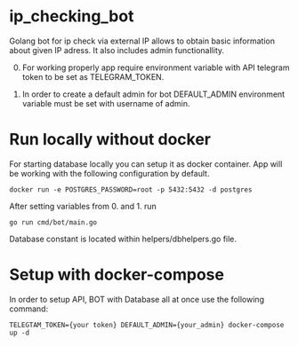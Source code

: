 # ip_checking_bot

Golang bot for ip check via external IP allows to obtain basic information about given IP adress. It also includes admin functionallity.

0. For working properly app require environment variable with API telegram token to be set as TELEGRAM_TOKEN.

1. In order to create a default admin for bot DEFAULT_ADMIN environment variable must be set with username of admin.

# Run locally without docker

For starting database locally you can setup it as docker container. App will be working with the following configuration by default.
```
docker run -e POSTGRES_PASSWORD=root -p 5432:5432 -d postgres
```
After setting variables from 0. and 1. run
```
go run cmd/bot/main.go
```

Database constant is located within helpers/dbhelpers.go file.

# Setup with docker-compose

In order to setup API, BOT with Database all at once use the following command:

```
TELEGTAM_TOKEN={your token} DEFAULT_ADMIN={your_admin} docker-compose up -d
```
